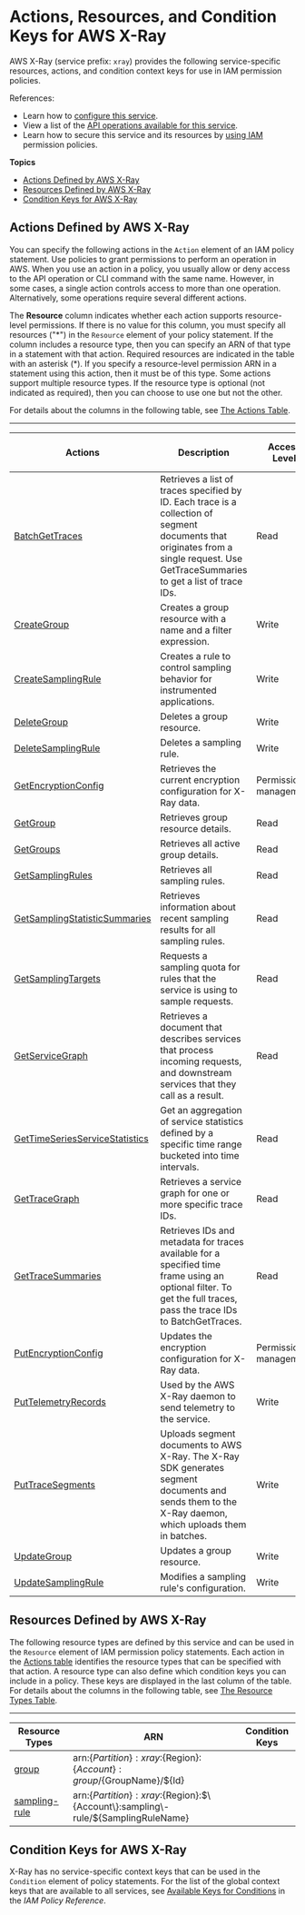 # Actions, Resources, and Condition Keys for AWS X\-Ray<a name="list_awsx-ray"></a>

AWS X\-Ray \(service prefix: `xray`\) provides the following service\-specific resources, actions, and condition context keys for use in IAM permission policies\.

References:
+ Learn how to [configure this service](https://docs.aws.amazon.com/xray/latest/devguide/)\.
+ View a list of the [API operations available for this service](https://docs.aws.amazon.com/xray/latest/api/)\.
+ Learn how to secure this service and its resources by [using IAM](https://docs.aws.amazon.com/xray/latest/devguide/xray-permissions.html) permission policies\.

**Topics**
+ [Actions Defined by AWS X\-Ray](#awsx-ray-actions-as-permissions)
+ [Resources Defined by AWS X\-Ray](#awsx-ray-resources-for-iam-policies)
+ [Condition Keys for AWS X\-Ray](#awsx-ray-policy-keys)

## Actions Defined by AWS X\-Ray<a name="awsx-ray-actions-as-permissions"></a>

You can specify the following actions in the `Action` element of an IAM policy statement\. Use policies to grant permissions to perform an operation in AWS\. When you use an action in a policy, you usually allow or deny access to the API operation or CLI command with the same name\. However, in some cases, a single action controls access to more than one operation\. Alternatively, some operations require several different actions\.

The **Resource** column indicates whether each action supports resource\-level permissions\. If there is no value for this column, you must specify all resources \("\*"\) in the `Resource` element of your policy statement\. If the column includes a resource type, then you can specify an ARN of that type in a statement with that action\. Required resources are indicated in the table with an asterisk \(\*\)\. If you specify a resource\-level permission ARN in a statement using this action, then it must be of this type\. Some actions support multiple resource types\. If the resource type is optional \(not indicated as required\), then you can choose to use one but not the other\.

For details about the columns in the following table, see [The Actions Table](reference_policies_actions-resources-contextkeys.md#actions_table)\.


****  

| Actions | Description | Access Level | Resource Types \(\*required\) | Condition Keys | Dependent Actions | 
| --- | --- | --- | --- | --- | --- | 
|   [ BatchGetTraces ](https://docs.aws.amazon.com/xray/latest/api/API_BatchGetTraces.html)  | Retrieves a list of traces specified by ID\. Each trace is a collection of segment documents that originates from a single request\. Use GetTraceSummaries to get a list of trace IDs\. | Read |  |  |  | 
|   [ CreateGroup ](https://docs.aws.amazon.com/xray/latest/api/API_CreateGroup.html)  | Creates a group resource with a name and a filter expression\. | Write |   [ group\* ](#awsx-ray-group)   |  |  | 
|   [ CreateSamplingRule ](https://docs.aws.amazon.com/xray/latest/api/API_CreateSamplingRule.html)  | Creates a rule to control sampling behavior for instrumented applications\. | Write |   [ sampling\-rule\* ](#awsx-ray-sampling-rule)   |  |  | 
|   [ DeleteGroup ](https://docs.aws.amazon.com/xray/latest/api/API_DeleteGroup.html)  | Deletes a group resource\. | Write |   [ group\* ](#awsx-ray-group)   |  |  | 
|   [ DeleteSamplingRule ](https://docs.aws.amazon.com/xray/latest/api/API_DeleteSamplingRule.html)  | Deletes a sampling rule\. | Write |   [ sampling\-rule\* ](#awsx-ray-sampling-rule)   |  |  | 
|   [ GetEncryptionConfig ](https://docs.aws.amazon.com/xray/latest/api/API_GetEncryptionConfig.html)  | Retrieves the current encryption configuration for X\-Ray data\. | Permissions management |  |  |  | 
|   [ GetGroup ](https://docs.aws.amazon.com/xray/latest/api/API_GetGroup.html)  | Retrieves group resource details\. | Read |   [ group\* ](#awsx-ray-group)   |  |  | 
|   [ GetGroups ](https://docs.aws.amazon.com/xray/latest/api/API_GetGroups.html)  | Retrieves all active group details\. | Read |  |  |  | 
|   [ GetSamplingRules ](https://docs.aws.amazon.com/xray/latest/api/API_GetSamplingRules.html)  | Retrieves all sampling rules\. | Read |  |  |  | 
|   [ GetSamplingStatisticSummaries ](https://docs.aws.amazon.com/xray/latest/api/API_GetSamplingStatisticSummaries.html)  | Retrieves information about recent sampling results for all sampling rules\. | Read |  |  |  | 
|   [ GetSamplingTargets ](https://docs.aws.amazon.com/xray/latest/api/API_GetSamplingTargets.html)  | Requests a sampling quota for rules that the service is using to sample requests\. | Read |  |  |  | 
|   [ GetServiceGraph ](https://docs.aws.amazon.com/xray/latest/api/API_GetServiceGraph.html)  | Retrieves a document that describes services that process incoming requests, and downstream services that they call as a result\. | Read |  |  |  | 
|   [ GetTimeSeriesServiceStatistics ](https://docs.aws.amazon.com/xray/latest/api/API_GetTimeSeriesServiceStatistics.html)  | Get an aggregation of service statistics defined by a specific time range bucketed into time intervals\. | Read |  |  |  | 
|   [ GetTraceGraph ](https://docs.aws.amazon.com/xray/latest/api/API_GetTraceGraph.html)  | Retrieves a service graph for one or more specific trace IDs\. | Read |  |  |  | 
|   [ GetTraceSummaries ](https://docs.aws.amazon.com/xray/latest/api/API_GetTraceSummaries.html)  | Retrieves IDs and metadata for traces available for a specified time frame using an optional filter\. To get the full traces, pass the trace IDs to BatchGetTraces\. | Read |  |  |  | 
|   [ PutEncryptionConfig ](https://docs.aws.amazon.com/xray/latest/api/API_PutEncryptionConfig.html)  | Updates the encryption configuration for X\-Ray data\. | Permissions management |  |  |  | 
|   [ PutTelemetryRecords ](https://docs.aws.amazon.com/xray/latest/api/API_PutTelemetryRecords.html)  | Used by the AWS X\-Ray daemon to send telemetry to the service\. | Write |  |  |  | 
|   [ PutTraceSegments ](https://docs.aws.amazon.com/xray/latest/api/API_PutTraceSegments.html)  | Uploads segment documents to AWS X\-Ray\. The X\-Ray SDK generates segment documents and sends them to the X\-Ray daemon, which uploads them in batches\. | Write |  |  |  | 
|   [ UpdateGroup ](https://docs.aws.amazon.com/xray/latest/api/API_UpdateGroup.html)  | Updates a group resource\. | Write |   [ group\* ](#awsx-ray-group)   |  |  | 
|   [ UpdateSamplingRule ](https://docs.aws.amazon.com/xray/latest/api/API_UpdateSamplingRule.html)  | Modifies a sampling rule's configuration\. | Write |   [ sampling\-rule\* ](#awsx-ray-sampling-rule)   |  |  | 

## Resources Defined by AWS X\-Ray<a name="awsx-ray-resources-for-iam-policies"></a>

The following resource types are defined by this service and can be used in the `Resource` element of IAM permission policy statements\. Each action in the [Actions table](#awsx-ray-actions-as-permissions) identifies the resource types that can be specified with that action\. A resource type can also define which condition keys you can include in a policy\. These keys are displayed in the last column of the table\. For details about the columns in the following table, see [The Resource Types Table](reference_policies_actions-resources-contextkeys.md#resources_table)\.


****  

| Resource Types | ARN | Condition Keys | 
| --- | --- | --- | 
|   [ group ](https://docs.aws.amazon.com/xray/latest/devguide/xray-concepts.html#xray-concepts-groups)  |  arn:$\{Partition\}:xray:$\{Region\}:$\{Account\}:group/$\{GroupName\}/$\{Id\}  |  | 
|   [ sampling\-rule ](https://docs.aws.amazon.com/xray/latest/devguide/xray-concepts.html#xray-concepts-sampling)  |  arn:$\{Partition\}:xray:$\{Region\}:$\{Account\}:sampling\-rule/$\{SamplingRuleName\}  |  | 

## Condition Keys for AWS X\-Ray<a name="awsx-ray-policy-keys"></a>

X\-Ray has no service\-specific context keys that can be used in the `Condition` element of policy statements\. For the list of the global context keys that are available to all services, see [Available Keys for Conditions](reference_policies_condition-keys.html#AvailableKeys) in the *IAM Policy Reference*\.